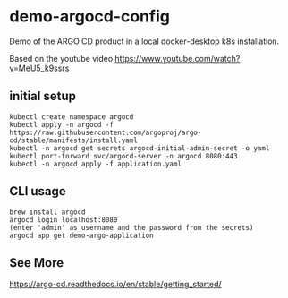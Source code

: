 # demo-argocd-config
Demo of the ARGO CD product in a local docker-desktop k8s installation.

Based on the youtube video https://www.youtube.com/watch?v=MeU5_k9ssrs 

## initial setup
```
kubectl create namespace argocd
kubectl apply -n argocd -f https://raw.githubusercontent.com/argoproj/argo-cd/stable/manifests/install.yaml
kubectl -n argocd get secrets argocd-initial-admin-secret -o yaml
kubectl port-forward svc/argocd-server -n argocd 8080:443
kubectl -n argocd apply -f application.yaml
```

## CLI usage
```
brew install argocd
argocd login localhost:8080
(enter 'admin' as username and the password from the secrets)
argocd app get demo-argo-application
```

## See More
https://argo-cd.readthedocs.io/en/stable/getting_started/
